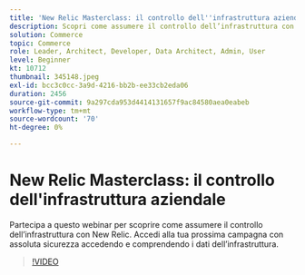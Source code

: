 ```yaml
---
title: 'New Relic Masterclass: il controllo dell''infrastruttura aziendale'
description: Scopri come assumere il controllo dell’infrastruttura con New Relic. Accedi alla tua prossima campagna con assoluta sicurezza accedendo e comprendendo i dati dell’infrastruttura.
solution: Commerce
topic: Commerce
role: Leader, Architect, Developer, Data Architect, Admin, User
level: Beginner
kt: 10712
thumbnail: 345148.jpeg
exl-id: bcc3c0cc-3a9d-4216-bb2b-ee33cb2eda06
duration: 2456
source-git-commit: 9a297cda953d4414131657f9ac84580aea0eabeb
workflow-type: tm+mt
source-wordcount: '70'
ht-degree: 0%

---
```


# New Relic Masterclass: il controllo dell&#39;infrastruttura aziendale

Partecipa a questo webinar per scoprire come assumere il controllo dell’infrastruttura con New Relic. Accedi alla tua prossima campagna con assoluta sicurezza accedendo e comprendendo i dati dell’infrastruttura.

>[!VIDEO](https://video.tv.adobe.com/v/345148/?quality=12&learn=on)
